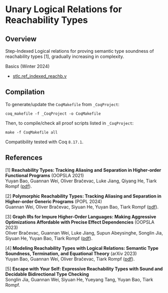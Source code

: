# Unary Logical Relations for Reachability Types

## Overview

Step-Indexed Logical relations for proving semantic type soundness of reachability types [1], gradually increasing in complexity. 


Basics (Winter 2024)

- [stlc.ref_indexed_reachb.v](stlc.ref_indexed_reachb.v)


## Compilation

To generate/update the `CoqMakefile` from `_CoqProject`:

`coq_makefile -f _CoqProject -o CoqMakefile`

Then, to compile/check all proof scripts listed in `_CoqProject`:

`make -f CoqMakefile all`

Compatibility tested with Coq `8.17.1`.

## References

[1] **Reachability Types: Tracking Aliasing and Separation in Higher-order Functional Programs** (OOPSLA 2021)</br>
Yuyan Bao, Guannan Wei, Oliver Bračevac, Luke Jiang, Qiyang He, Tiark Rompf
([pdf](https://www.cs.purdue.edu/homes/rompf/papers/bao-oopsla21.pdf)).

[2] **Polymorphic Reachability Types: Tracking Aliasing and Separation in Higher-order Generic Programs** (POPL 2024)</br>
Guannan Wei, Oliver Bračevac, Siyuan He, Yuyan Bao, Tiark Rompf
([pdf](https://www.cs.purdue.edu/homes/rompf/papers/wei-popl24.pdf)).

[3] **Graph IRs for Impure Higher-Order Languages: Making Aggressive Optimizations Affordable with Precise Effect Dependencies** (OOPSLA 2023)</br>
Oliver Bračevac, Guannan Wei, Luke Jiang, Supun Abeysinghe, Songlin Jia, Siyuan He, Yuyan Bao, Tiark Rompf
([pdf](https://www.cs.purdue.edu/homes/rompf/papers/bracevac-oopsla23.pdf)).

[4] **Modeling Reachability Types with Logical Relations: Semantic Type Soundness, Termination, and Equational Theory** (arXiv 2023)</br>
Yuyan Bao, Guannan Wei, Oliver Bračevac, Tiark Rompf
([pdf](https://arxiv.org/pdf/2309.05885.pdf)).

[5] **Escape with Your Self: Expressive Reachability Types with Sound and Decidable Bidirectional Type Checking** </br>
Songlin Jia, Guannan Wei, Siyuan He, Yueyang Tang, Yuyan Bao, Tiark Rompf.